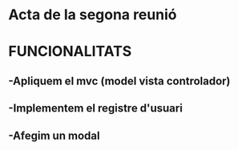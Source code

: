 # Acta de la segona reunió

# FUNCIONALITATS
## -Apliquem el mvc (model vista controlador)
## -Implementem el registre d'usuari
## -Afegim un modal 